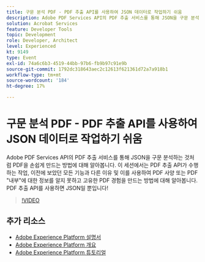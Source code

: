 ```yaml
---
title: 구문 분석 PDF - PDF 추출 API를 사용하여 JSON 데이터로 작업하기 쉬움
description: Adobe PDF Services API의 PDF 추출 서비스를 통해 JSON을 구문 분석하는 것처럼 PDF을 손쉽게 만드는 방법에 대해 알아봅니다. 이 세션에서는 PDF 추출 API가 수행하는 작업, 이전에 보았던 모든 기능과 다른 이유 및 이를 사용하여 PDF 사양 또는 PDF "내부"에 대한 정보를 알지 못하고 고유한 PDF 경험을 만드는 방법에 대해 알아봅니다. PDF 추출 API를 사용하면 JSON일 뿐입니다!
solution: Acrobat Services
feature: Developer Tools
topic: Development
role: Developer, Architect
level: Experienced
kt: 9149
type: Event
exl-id: 74a6c6b3-4519-44bb-97b6-fb9b97c91e9b
source-git-commit: 1792dc318643aec2c12613f621361d72a7a918b1
workflow-type: tm+mt
source-wordcount: '184'
ht-degree: 17%

---
```


# 구문 분석 PDF - PDF 추출 API를 사용하여 JSON 데이터로 작업하기 쉬움

Adobe PDF Services API의 PDF 추출 서비스를 통해 JSON을 구문 분석하는 것처럼 PDF을 손쉽게 만드는 방법에 대해 알아봅니다. 이 세션에서는 PDF 추출 API가 수행하는 작업, 이전에 보았던 모든 기능과 다른 이유 및 이를 사용하여 PDF 사양 또는 PDF &quot;내부&quot;에 대한 정보를 알지 못하고 고유한 PDF 경험을 만드는 방법에 대해 알아봅니다. PDF 추출 API를 사용하면 JSON일 뿐입니다!


>[!VIDEO](https://video.tv.adobe.com/v/337600/?quality=12&learn=on&hidetitle=true)

## 추가 리소스

- [Adobe Experience Platform 설명서](https://experienceleague.adobe.com/docs/experience-platform.html)
- [Adobe Experience Platform 개요](https://experienceleague.adobe.com/docs/experience-platform/landing/home.html?lang=ko)
- [Adobe Experience Platform 튜토리얼](https://experienceleague.adobe.com/docs/platform-learn/tutorials/overview.html?lang=en)
